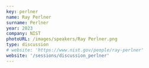 ```yaml
---
key: perlner
name: Ray Perlner
surname: Perlner 
year: 2023
company: NIST
photoURL: /images/speakers/Ray Perlner.png
type: discussion
# website: 'https://www.nist.gov/people/ray-perlner'
website: '/sessions/discussion_perlner'
---
```

